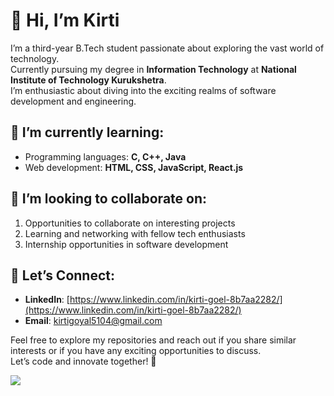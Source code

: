 # 👋 Hi, I’m Kirti

I’m a third-year B.Tech student passionate about exploring the vast world of technology.  
Currently pursuing my degree in **Information Technology** at **National Institute of Technology Kurukshetra**.  
I’m enthusiastic about diving into the exciting realms of software development and engineering.

## 🌱 I’m currently learning:
- Programming languages: **C, C++, Java**
- Web development: **HTML, CSS, JavaScript, React.js**

## 💞️ I’m looking to collaborate on:
1. Opportunities to collaborate on interesting projects  
2. Learning and networking with fellow tech enthusiasts  
3. Internship opportunities in software development  

## 🤝 Let’s Connect:
- **LinkedIn**: [https://www.linkedin.com/in/kirti-goel-8b7aa2282/](https://www.linkedin.com/in/kirti-goel-8b7aa2282/)  
- **Email**: kirtigoyal5104@gmail.com  


Feel free to explore my repositories and reach out if you share similar interests or if you have any exciting opportunities to discuss.  
Let’s code and innovate together! 🚀

![](https://leetcard.jacoblin.cool/Kirti510?ext=heatmap)
